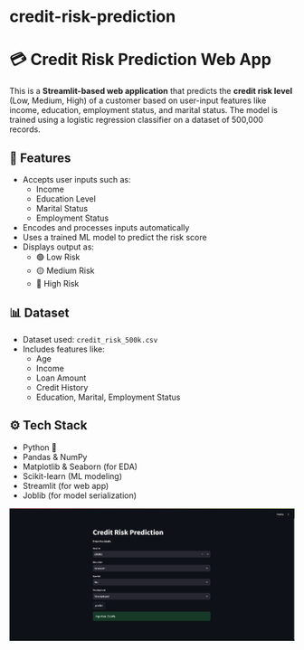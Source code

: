 # credit-risk-prediction

# 💳 Credit Risk Prediction Web App

This is a **Streamlit-based web application** that predicts the **credit risk level** (Low, Medium, High) of a customer based on user-input features like income, education, employment status, and marital status. The model is trained using a logistic regression classifier on a dataset of 500,000 records.


## 📌 Features

- Accepts user inputs such as:
  - Income
  - Education Level
  - Marital Status
  - Employment Status
- Encodes and processes inputs automatically
- Uses a trained ML model to predict the risk score
- Displays output as:
  - 🟢 Low Risk
  - 🟡 Medium Risk
  - 🔴 High Risk


## 📊 Dataset

- Dataset used: `credit_risk_500k.csv`
- Includes features like:
  - Age
  - Income
  - Loan Amount
  - Credit History
  - Education, Marital, Employment Status


## ⚙️ Tech Stack

- Python 🐍
- Pandas & NumPy
- Matplotlib & Seaborn (for EDA)
- Scikit-learn (ML modeling)
- Streamlit (for web app)
- Joblib (for model serialization)

![model](output.png)

